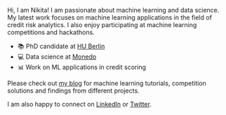 Hi, I am Nikita! I am passionate about machine learning and data science. My latest work focuses on machine learning applications in the field of credit risk analytics. I also enjoy participating at machine learning competitions and hackathons.

- 📚 PhD candidate at [HU Berlin](https://www.wiwi.hu-berlin.de/en/Professorships/bwl/wi/personen-en/nikita-kozodoi-m-sc/nikita-kozodoi-m-sc)
- 💻 Data science at [Monedo](https://www.monedo.com)
- 📊 Work on ML applications in credit scoring

Please check out [my blog](https://kozodoi.github.io/blog/) for machine learning tutorials, competition solutions and findings from different projects.

I am also happy to connect on [LinkedIn](https://www.linkedin.com/in/kozodoi/) or [Twitter](https://twitter.com/n_kozodoi).
